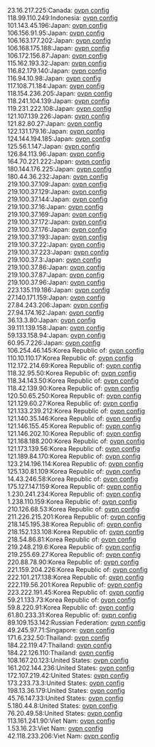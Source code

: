 23.16.217.225:Canada: [ovpn config](vpn/23_16_217_225.ovpn)  
118.99.110.249:Indonesia: [ovpn config](vpn/118_99_110_249.ovpn)  
101.143.45.196:Japan: [ovpn config](vpn/101_143_45_196.ovpn)  
106.156.91.95:Japan: [ovpn config](vpn/106_156_91_95.ovpn)  
106.163.177.202:Japan: [ovpn config](vpn/106_163_177_202.ovpn)  
106.168.175.188:Japan: [ovpn config](vpn/106_168_175_188.ovpn)  
106.172.156.87:Japan: [ovpn config](vpn/106_172_156_87.ovpn)  
115.162.193.32:Japan: [ovpn config](vpn/115_162_193_32.ovpn)  
116.82.179.140:Japan: [ovpn config](vpn/116_82_179_140.ovpn)  
116.94.10.98:Japan: [ovpn config](vpn/116_94_10_98.ovpn)  
117.108.71.184:Japan: [ovpn config](vpn/117_108_71_184.ovpn)  
118.154.236.205:Japan: [ovpn config](vpn/118_154_236_205.ovpn)  
118.241.104.139:Japan: [ovpn config](vpn/118_241_104_139.ovpn)  
119.231.222.108:Japan: [ovpn config](vpn/119_231_222_108.ovpn)  
121.107.139.226:Japan: [ovpn config](vpn/121_107_139_226.ovpn)  
121.82.80.27:Japan: [ovpn config](vpn/121_82_80_27.ovpn)  
122.131.179.16:Japan: [ovpn config](vpn/122_131_179_16.ovpn)  
124.144.194.185:Japan: [ovpn config](vpn/124_144_194_185.ovpn)  
125.56.1.147:Japan: [ovpn config](vpn/125_56_1_147.ovpn)  
126.84.113.96:Japan: [ovpn config](vpn/126_84_113_96.ovpn)  
164.70.221.222:Japan: [ovpn config](vpn/164_70_221_222.ovpn)  
180.144.176.225:Japan: [ovpn config](vpn/180_144_176_225.ovpn)  
180.44.36.232:Japan: [ovpn config](vpn/180_44_36_232.ovpn)  
219.100.37.109:Japan: [ovpn config](vpn/219_100_37_109.ovpn)  
219.100.37.129:Japan: [ovpn config](vpn/219_100_37_129.ovpn)  
219.100.37.144:Japan: [ovpn config](vpn/219_100_37_144.ovpn)  
219.100.37.16:Japan: [ovpn config](vpn/219_100_37_16.ovpn)  
219.100.37.169:Japan: [ovpn config](vpn/219_100_37_169.ovpn)  
219.100.37.172:Japan: [ovpn config](vpn/219_100_37_172.ovpn)  
219.100.37.176:Japan: [ovpn config](vpn/219_100_37_176.ovpn)  
219.100.37.193:Japan: [ovpn config](vpn/219_100_37_193.ovpn)  
219.100.37.22:Japan: [ovpn config](vpn/219_100_37_22.ovpn)  
219.100.37.223:Japan: [ovpn config](vpn/219_100_37_223.ovpn)  
219.100.37.3:Japan: [ovpn config](vpn/219_100_37_3.ovpn)  
219.100.37.86:Japan: [ovpn config](vpn/219_100_37_86.ovpn)  
219.100.37.87:Japan: [ovpn config](vpn/219_100_37_87.ovpn)  
219.100.37.96:Japan: [ovpn config](vpn/219_100_37_96.ovpn)  
223.135.119.186:Japan: [ovpn config](vpn/223_135_119_186.ovpn)  
27.140.171.159:Japan: [ovpn config](vpn/27_140_171_159.ovpn)  
27.84.243.206:Japan: [ovpn config](vpn/27_84_243_206.ovpn)  
27.94.174.162:Japan: [ovpn config](vpn/27_94_174_162.ovpn)  
36.13.3.80:Japan: [ovpn config](vpn/36_13_3_80.ovpn)  
39.111.139.158:Japan: [ovpn config](vpn/39_111_139_158.ovpn)  
59.133.158.94:Japan: [ovpn config](vpn/59_133_158_94.ovpn)  
60.95.7.226:Japan: [ovpn config](vpn/60_95_7_226.ovpn)  
106.254.46.145:Korea Republic of: [ovpn config](vpn/106_254_46_145.ovpn)  
110.10.110.17:Korea Republic of: [ovpn config](vpn/110_10_110_17.ovpn)  
112.172.214.69:Korea Republic of: [ovpn config](vpn/112_172_214_69.ovpn)  
118.32.95.50:Korea Republic of: [ovpn config](vpn/118_32_95_50.ovpn)  
118.34.143.50:Korea Republic of: [ovpn config](vpn/118_34_143_50.ovpn)  
118.42.139.90:Korea Republic of: [ovpn config](vpn/118_42_139_90.ovpn)  
120.50.65.250:Korea Republic of: [ovpn config](vpn/120_50_65_250.ovpn)  
121.129.60.27:Korea Republic of: [ovpn config](vpn/121_129_60_27.ovpn)  
121.133.239.212:Korea Republic of: [ovpn config](vpn/121_133_239_212.ovpn)  
121.140.35.146:Korea Republic of: [ovpn config](vpn/121_140_35_146.ovpn)  
121.146.155.45:Korea Republic of: [ovpn config](vpn/121_146_155_45.ovpn)  
121.146.202.10:Korea Republic of: [ovpn config](vpn/121_146_202_10.ovpn)  
121.168.188.200:Korea Republic of: [ovpn config](vpn/121_168_188_200.ovpn)  
121.173.139.56:Korea Republic of: [ovpn config](vpn/121_173_139_56.ovpn)  
121.189.84.170:Korea Republic of: [ovpn config](vpn/121_189_84_170.ovpn)  
123.214.196.114:Korea Republic of: [ovpn config](vpn/123_214_196_114.ovpn)  
125.130.81.109:Korea Republic of: [ovpn config](vpn/125_130_81_109.ovpn)  
14.43.246.58:Korea Republic of: [ovpn config](vpn/14_43_246_58.ovpn)  
175.127.147.159:Korea Republic of: [ovpn config](vpn/175_127_147_159.ovpn)  
1.230.241.234:Korea Republic of: [ovpn config](vpn/1_230_241_234.ovpn)  
1.238.110.159:Korea Republic of: [ovpn config](vpn/1_238_110_159.ovpn)  
210.126.68.53:Korea Republic of: [ovpn config](vpn/210_126_68_53.ovpn)  
211.226.215.201:Korea Republic of: [ovpn config](vpn/211_226_215_201.ovpn)  
218.145.195.38:Korea Republic of: [ovpn config](vpn/218_145_195_38.ovpn)  
218.152.133.108:Korea Republic of: [ovpn config](vpn/218_152_133_108.ovpn)  
218.54.86.81:Korea Republic of: [ovpn config](vpn/218_54_86_81.ovpn)  
219.248.219.6:Korea Republic of: [ovpn config](vpn/219_248_219_6.ovpn)  
219.255.69.27:Korea Republic of: [ovpn config](vpn/219_255_69_27.ovpn)  
220.88.78.90:Korea Republic of: [ovpn config](vpn/220_88_78_90.ovpn)  
221.159.204.226:Korea Republic of: [ovpn config](vpn/221_159_204_226.ovpn)  
222.101.217.138:Korea Republic of: [ovpn config](vpn/222_101_217_138.ovpn)  
222.119.56.201:Korea Republic of: [ovpn config](vpn/222_119_56_201.ovpn)  
223.222.191.45:Korea Republic of: [ovpn config](vpn/223_222_191_45.ovpn)  
59.21.133.73:Korea Republic of: [ovpn config](vpn/59_21_133_73.ovpn)  
59.8.220.91:Korea Republic of: [ovpn config](vpn/59_8_220_91.ovpn)  
61.80.233.31:Korea Republic of: [ovpn config](vpn/61_80_233_31.ovpn)  
89.109.153.142:Russian Federation: [ovpn config](vpn/89_109_153_142.ovpn)  
49.245.97.71:Singapore: [ovpn config](vpn/49_245_97_71.ovpn)  
171.6.232.50:Thailand: [ovpn config](vpn/171_6_232_50.ovpn)  
184.22.119.47:Thailand: [ovpn config](vpn/184_22_119_47.ovpn)  
184.22.126.110:Thailand: [ovpn config](vpn/184_22_126_110.ovpn)  
108.167.20.123:United States: [ovpn config](vpn/108_167_20_123.ovpn)  
161.202.144.236:United States: [ovpn config](vpn/161_202_144_236.ovpn)  
172.107.219.42:United States: [ovpn config](vpn/172_107_219_42.ovpn)  
173.233.73.3:United States: [ovpn config](vpn/173_233_73_3.ovpn)  
198.13.36.179:United States: [ovpn config](vpn/198_13_36_179.ovpn)  
45.76.147.33:United States: [ovpn config](vpn/45_76_147_33.ovpn)  
5.180.44.8:United States: [ovpn config](vpn/5_180_44_8.ovpn)  
76.20.49.58:United States: [ovpn config](vpn/76_20_49_58.ovpn)  
113.161.241.90:Viet Nam: [ovpn config](vpn/113_161_241_90.ovpn)  
1.53.16.23:Viet Nam: [ovpn config](vpn/1_53_16_23.ovpn)  
42.118.233.206:Viet Nam: [ovpn config](vpn/42_118_233_206.ovpn)  
